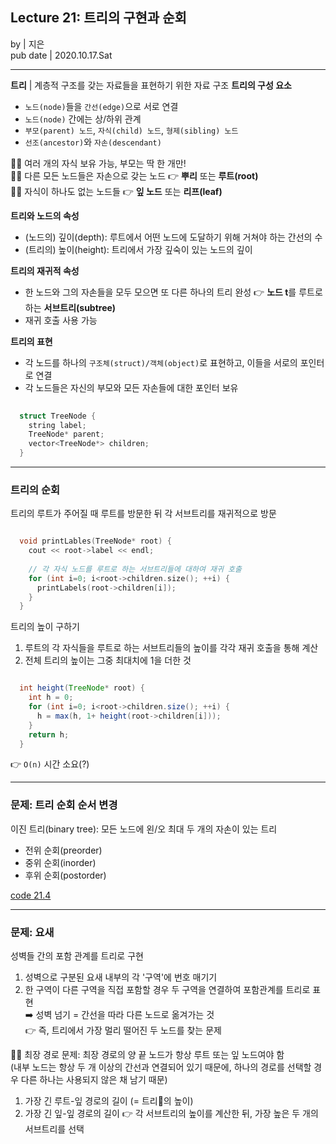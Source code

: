 ## Lecture 21: 트리의 구현과 순회
by | 지은  
pub date | 2020.10.17.Sat

---

**트리** | 계층적 구조를 갖는 자료들을 표현하기 위한 자료 구조
**트리의 구성 요소**
- `노드(node)`들을 `간선(edge)`으로 서로 연결
- `노드(node)` 간에는 상/하위 관계 
- `부모(parent) 노드`, `자식(child) 노드`, `형제(sibling) 노드`
- `선조(ancestor)`와 `자손(descendant)`

👨‍🏫 여러 개의 자식 보유 가능, 부모는 딱 한 개만!  
👨‍🏫 다른 모든 노드들은 자손으로 갖는 노드 👉 **뿌리** 또는 **루트(root)**  
👨‍🏫 자식이 하나도 없는 노드들 👉 **잎 노드** 또는 **리프(leaf)**  

**트리와 노드의 속성**
- (노드의) 깊이(depth): 루트에서 어떤 노드에 도달하기 위해 거쳐야 하는 간선의 수
- (트리의) 높이(height): 트리에서 가장 깊숙이 있는 노드의 깊이

**트리의 재귀적 속성**
- 한 노드와 그의 자손들을 모두 모으면 또 다른 하나의 트리 완성
👉 **노드 t**를 루트로 하는 **서브트리(subtree)**
- 재귀 호출 사용 가능

**트리의 표현**
- 각 노드를 하나의 `구조체(struct)/객체(object)`로 표현하고, 이들을 서로의 포인터로 연결
- 각 노드들은 자신의 부모와 모든 자손들에 대한 포인터 보유 

```c++
  
  struct TreeNode {
    string label;
    TreeNode* parent;
    vector<TreeNode*> children;
  }

```

---

### 트리의 순회
트리의 루트가 주어질 때 루트를 방문한 뒤 각 서브트리를 재귀적으로 방문

```c++

  void printLables(TreeNode* root) {
    cout << root->label << endl;
    
    // 각 자식 노드를 루트로 하는 서브트리들에 대하여 재귀 호출
    for (int i=0; i<root->children.size(); ++i) {
      printLabels(root->children[i]);
    }
  }

```

트리의 높이 구하기
1. 루트의 각 자식들을 루트로 하는 서브트리들의 높이를 각각 재귀 호출을 통해 계산
2. 전체 트리의 높이는 그중 최대치에 1을 더한 것

```java

  int height(TreeNode* root) {
    int h = 0;
    for (int i=0; i<root->children.size(); ++i) {
      h = max(h, 1+ height(root->children[i]));
    }
    return h;
  }

```

👉 `O(n)` 시간 소요(?)

---

### 문제: 트리 순회 순서 변경 
이진 트리(binary tree): 모든 노드에 왼/오 최대 두 개의 자손이 있는 트리
- 전위 순회(preorder)
- 중위 순회(inorder)
- 후위 순회(postorder)

[code 21.4](https://github.com/snulion-study/algorithm-int/blob/jieun/jieun/lec_21-22/21-4/21-4.cpp)  

---

### 문제: 요새
성벽들 간의 포함 관계를 트리로 구현
1. 성벽으로 구분된 요새 내부의 각 '구역'에 번호 매기기
2. 한 구역이 다른 구역을 직접 포함할 경우 두 구역을 연결하여 포함관계를 트리로 표현  
➡️ 성벽 넘기 = 간선을 따라 다른 노드로 옮겨가는 것  
👉 즉, 트리에서 가장 멀리 떨어진 두 노드를 찾는 문제

👨‍🏫 최장 경로 문제: 최장 경로의 양 끝 노드가 항상 루트 또는 잎 노드여야 함   
(내부 노드는 항상 두 개 이상의 간선과 연결되어 있기 때문에, 하나의 경로를 선택할 경우 다른 하나는 사용되지 않은 채 남기 때문)

1. 가장 긴 루트-잎 경로의 길이 (= 트리🌴의 높이) 
2. 가장 긴 잎-잎 경로의 길이 👉 각 서브트리의 높이를 계산한 뒤, 가장 높은 두 개의 서브트리를 선택 

